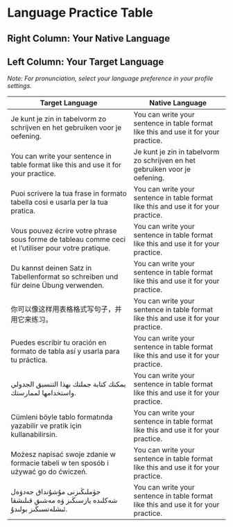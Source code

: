 # Language Practice Table
## Right Column: Your Native Language
## Left Column: Your Target Language
*Note: For pronunciation, select your language preference in your profile settings.*



| Target Language | Native Language |
|-----------------|----------------|
| Je kunt je zin in tabelvorm zo schrijven en het gebruiken voor je oefening. | You can write your sentence in table format like this and use it for your practice. |
| You can write your sentence in table format like this and use it for your practice. | Je kunt je zin in tabelvorm zo schrijven en het gebruiken voor je oefening. |
| Puoi scrivere la tua frase in formato tabella così e usarla per la tua pratica. | You can write your sentence in table format like this and use it for your practice. |
| Vous pouvez écrire votre phrase sous forme de tableau comme ceci et l’utiliser pour votre pratique. | You can write your sentence in table format like this and use it for your practice. |
| Du kannst deinen Satz in Tabellenformat so schreiben und für deine Übung verwenden. | You can write your sentence in table format like this and use it for your practice. |
| 你可以像这样用表格格式写句子，并用它来练习。 | You can write your sentence in table format like this and use it for your practice. |
| Puedes escribir tu oración en formato de tabla así y usarla para tu práctica. | You can write your sentence in table format like this and use it for your practice. |
| يمكنك كتابة جملتك بهذا التنسيق الجدولي واستخدامها لممارستك. | You can write your sentence in table format like this and use it for your practice. |
| Cümleni böyle tablo formatında yazabilir ve pratik için kullanabilirsin. | You can write your sentence in table format like this and use it for your practice. |
| Możesz napisać swoje zdanie w formacie tabeli w ten sposób i używać go do ćwiczeń. | You can write your sentence in table format like this and use it for your practice. |
| جۈملىڭىزنى مۇشۇنداق جەدۋەل شەكلىدە يازسىڭىز ۋە مەشىق قىلىشقا ئىشلەتسىڭىز بولىدۇ. | You can write your sentence in table format like this and use it for your practice. |

